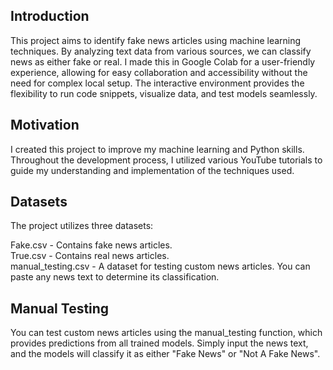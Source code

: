 ## Introduction

This project aims to identify fake news articles using machine learning techniques. By analyzing text data from various sources, we can classify news as either fake or real. I made this in Google Colab for a user-friendly experience, allowing for easy collaboration and accessibility without the need for complex local setup. The interactive environment provides the flexibility to run code snippets, visualize data, and test models seamlessly.<br>

## Motivation

I created this project to improve my machine learning and Python skills. Throughout the development process, I utilized various YouTube tutorials to guide my understanding and implementation of the techniques used.<br>

## Datasets

The project utilizes three datasets:<br>

Fake.csv - Contains fake news articles. <br>
True.csv - Contains real news articles. <br>
manual_testing.csv - A dataset for testing custom news articles. You can paste any news text to determine its classification.<br>


## Manual Testing

You can test custom news articles using the manual_testing function, which provides predictions from all trained models. Simply input the news text, and the models will classify it as either "Fake News" or "Not A Fake News".<br>


